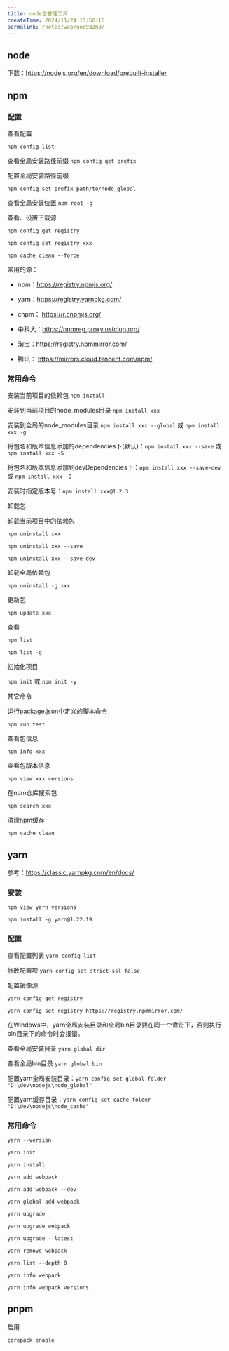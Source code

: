 ```yaml
---
title: node包管理工具
createTime: 2024/11/24 15:56:16
permalink: /notes/web/uoc932m8/
---
```

## node

下载：https://nodejs.org/en/download/prebuilt-installer

## npm

### 配置

查看配置

`npm config list`

查看全局安装路径前缀 `npm config get prefix`

配置全局安装路径前缀

`npm config set prefix path/to/node_global`

查看全局安装位置 `npm root -g`

查看、设置下载源

`npm config get registry`

`npm config set registry xxx`

`npm cache clean --force`

常用的源：

- npm：https://registry.npmjs.org/

- yarn：https://registry.yarnpkg.com/

- cnpm： https://r.cnpmjs.org/

- 中科大：https://npmreg.proxy.ustclug.org/
- 淘宝：https://registry.npmmirror.com/

- 腾讯： https://mirrors.cloud.tencent.com/npm/

### 常用命令

安装当前项目的依赖包 `npm install`

安装到当前项目的node_modules目录 `npm install xxx`

安装到全局的node_modules目录 `npm install xxx --global`  或 `npm install xxx -g`

将包名和版本信息添加的dependencies下(默认)：`npm install xxx --save` 或 `npm install xxx -S`

将包名和版本信息添加到devDependencies下：`npm install xxx --save-dev` 或 `npm install xxx -D`

安装时指定版本号：`npm install xxx@1.2.3`

卸载包

卸载当前项目中的依赖包

`npm uninstall xxx`

`npm uninstall xxx --save`

`npm uninstall xxx --save-dev`

卸载全局依赖包

`npm uninstall -g xxx`

更新包

`npm update xxx`

查看

`npm list`

`npm list -g`

初始化项目

`npm init` 或 `npm init -y`

其它命令

运行package.json中定义的脚本命令

`npm run test`

查看包信息

`npm info xxx`

查看包版本信息

`npm view xxx versions`

在npm仓库搜索包

`npm search xxx`

清理npm缓存

`npm cache clean`

## yarn

参考：https://classic.yarnpkg.com/en/docs/

### 安装

`npm view yarn versions`

`npm install -g yarn@1.22.19`

### 配置

查看配置列表 `yarn config list`

修改配置项 `yarn config set strict-ssl false`

配置镜像源

`yarn config get registry`

`yarn config set registry https://registry.npmmirror.com/`

在Windows中，yarn全局安装目录和全局bin目录要在同一个盘符下，否则执行bin目录下的命令时会报错。

查看全局安装目录 `yarn global dir`

查看全局bin目录 `yarn global bin`

配置yarn全局安装目录：`yarn config set global-folder "D:\dev\nodejs\node_global"`

配置yarn缓存目录：`yarn config set cache-folder "D:\dev\nodejs\node_cache"`

### 常用命令

`yarn --version`

`yarn init`

`yarn install`

`yarn add webpack`

`yarn add webpack --dev`

`yarn global add webpack`

`yarn upgrade`

`yarn upgrade webpack`

`yarn upgrade --latest`

`yarn remove webpack`

`yarn list --depth 0`

`yarn info webpack`

`yarn info webpack versions`

## pnpm

启用

`corepack enable`
